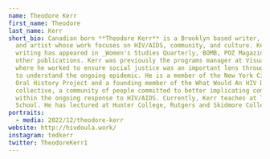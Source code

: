 ```yaml
---
name: Theodore Kerr
first_name: Theodore
last_name: Kerr
short_bio: Canadian born **Theodore Kerr** is a Brooklyn based writer, organizer
  and artist whose work focuses on HIV/AIDS, community, and culture. Kerr's
  writing has appeared in _Women's Studies Quarterly, BOMB, POZ Magazine,_ and
  other publications. Kerr was previously the programs manager at Visual AIDS
  where he worked to ensure social justice was an important lens through which
  to understand the ongoing epidemic. He is a member of the New York City Trans
  Oral History Project and a founding member of the What Would An HIV Doula Do?
  collective, a community of people committed to better implicating community
  within the ongoing response to HIV/AIDS. Currently, Kerr teaches at The New
  School. He has lectured at Hunter College, Rutgers and Skidmore College.
portraits:
  - media: 2022/12/theodore-kerr
website: http://hivdoula.work/
instagram: tedkerr
twitter: TheodoreKerr1
---
```

